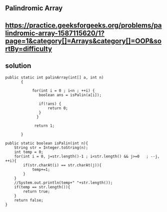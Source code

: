 ## Palindromic Array

## https://practice.geeksforgeeks.org/problems/palindromic-array-1587115620/1?page=1&category[]=Arrays&category[]=OOP&sortBy=difficulty

## solution
	public static int palinArray(int[] a, int n)
           {
               
                for(int i = 0 ; i<n ; ++i) {
                   boolean ans = isPalin(a[i]);
                   
                   if(!ans) {
                       return 0;
                   }
                  }
                  
                 return 1;
                
           }
           
    public static boolean isPalin(int n){
        String str = Integer.toString(n);
        int temp = 0;
        for(int i = 0, j=str.length()-1 ; i<str.length() && j>=0   ; --j, ++i){
            if(str.charAt(i) == str.charAt(j)){
                temp+=1;
            }
        }
        //System.out.println(temp+" "+str.length());
        if(temp == str.length()){
            return true;
        }
        return false;
    }